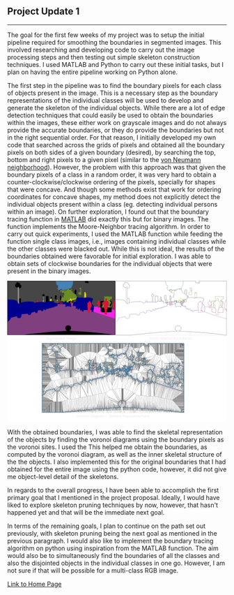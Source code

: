 <!-- title: Update 1
layout: default
permalink: /csce645/update-1 -->

## Project Update 1
---
The goal for the first few weeks of my project was to setup the initial pipeline required for smoothing the boundaries in segmented images. This involved researching and developing code to carry out the image processing steps and then testing out simple skeleton construction techniques. I used MATLAB and Python to carry out these initial tasks, but I plan on having the entire pipeline working on Python alone. 

The first step in the pipeline was to find the boundary pixels for each class of objects present in the image. This is a necessary step as the boundary representations of the individual classes will be used to develop and generate the skeleton of the individual objects. While there are a lot of edge detection techniques that could easily be used to obtain the boundaries within the images, these either work on grayscale images and do not always provide the accurate boundaries, or they do provide the boundaries but not in the right sequential order. For that reason, I initially developed my own code that searched across the grids of pixels and obtained all the boundary pixels on both sides of a given boundary (desired), by searching the top, bottom and right pixels to a given pixel (similar to the [von Neumann neighborhood](https://en.wikipedia.org/wiki/Von_Neumann_neighborhood)). However, the problem with this approach was that given the boundary pixels of a class in a random order, it was very hard to obtain a counter-clockwise/clockwise ordering of the pixels, specially for shapes that were concave. And though some methods exist that work for ordering coordinates for concave shapes, my method does not explicitly detect the individual objects present within a class (eg. detecting individual persons within an image). On further exploration, I found out that the boundary tracing function in [MATLAB](https://www.mathworks.com/help/images/ref/bwboundaries.html) did exactly this but for binary images. The function implements the Moore-Neighbor tracing algorithm. In order to carry out quick experiments, I used the MATLAB function while feeding the function single class images, i.e., images containing individual classes while the other classes were blacked out. While this is not ideal, the results of the boundaries obtained were favorable for initial exploration. I was able to obtain sets of clockwise boundaries for the individual objects that were present in the binary images. 

![Update01_00](/assets/images/update01_00.png)

With the obtained boundaries, I was able to find the skeletal representation of the objects by finding the voronoi diagrams using the boundary pixels as the voronoi sites. I used the This helped me obtain the boundaries, as computed by the voronoi diagram, as well as the inner skeletal structure of the the objects. I also implemented this for the original boundaries that I had obtained for the entire image using the python code, however, it did not give me object-level detail of the skeletons. 

In regards to the overall progress, I have been able to accomplish the first primary goal that I mentioned in the project proposal. Ideally, I would have liked to explore skeleton pruning techniques by now, however, that hasn't happened yet and that will be the immediate next goal. 

In terms of the remaining goals, I plan to continue on the path set out previously, with skeleton pruning being the next goal as mentioned in the previous paragraph. I would also like to implement the boundary tracing algorithm on python using inspiration from the MATLAB function. The aim would also be to simultaneously find the boundaries of all the classes and also the disjointed objects in the individual classes in one go. However, I am not sure if that will be possible for a multi-class RGB image.

[Link to Home Page](https://sjvyas.github.io/csce645/)

